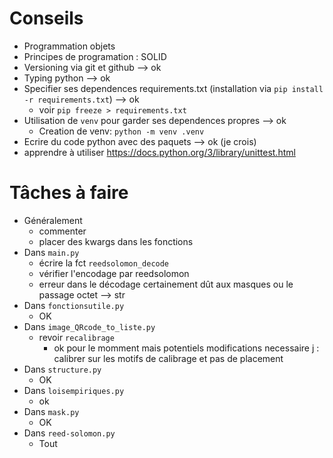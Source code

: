 # Conseils

* Programmation objets
* Principes de programation : SOLID
* Versioning via git et github --> ok
* Typing python --> ok
* Specifier ses dependences requirements.txt (installation via `pip install -r requirements.txt`) --> ok
  * voir `pip freeze > requirements.txt`
* Utilisation de `venv` pour garder ses dependences propres --> ok
  * Creation de venv: `python -m venv .venv`
* Ecrire du code python avec des paquets --> ok (je crois)
* apprendre à utiliser https://docs.python.org/3/library/unittest.html

# Tâches à faire

* Généralement
  * commenter
  * placer des kwargs dans les fonctions
* Dans `main.py`
  * écrire la fct `reedsolomon_decode`
  * vérifier l'encodage par reedsolomon
  * erreur dans le décodage certainement dût aux masques ou le passage octet --> str
* Dans `fonctionsutile.py`
  * OK
* Dans `image_QRcode_to_liste.py`
  * revoir `recalibrage`
    * ok pour le momment mais potentiels modifications necessaire j : calibrer sur les motifs de calibrage et pas de placement
* Dans `structure.py`
  * OK
* Dans `loisempiriques.py`
  * ok
* Dans `mask.py`
  * OK
* Dans `reed-solomon.py`
  * Tout
